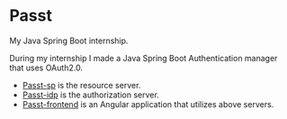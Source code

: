 # Passt
My Java Spring Boot internship.

During my internship I made a Java Spring Boot Authentication manager that uses OAuth2.0.

- [Passt-sp](Passt-sp/README.md) is the resource server.
- [Passt-idp](Passt-idp/README.md) is the authorization server.
- [Passt-frontend](Passt-frontend/README.md) is an Angular application that utilizes above servers.
